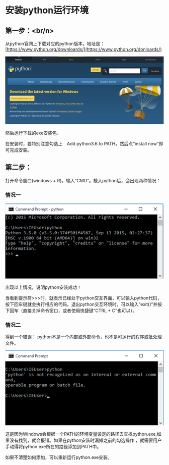 # 安装python运行环境
## 第一步：<br/n>

从python官网上下载对应的python版本，地址是：
[https://www.python.org/downloards/](https://www.python.org/donloards/)


![python官网](https://github.com/sudajzp/photos/blob/master/python1.png?raw=true)


然后运行下载的exe安装包。


在安装时，要特别注意勾选上&emsp;Add python3.6 to PATH，然后点“install now”即可完成安装。
 
## 第二步：
 
打开命令窗口(windows + R)，输入“CMD”。敲入python后，会出现两种情况：

### 情况一
![情况一](https://github.com/sudajzp/photos/blob/master/python2.png?raw=true)
 
 
出现以上情况，说明python安装成功！
 
当看到提示符>>>时，就表示已经处于python交互界面，可以输入python代码，按下回车键就会执行相应的代码。退出python交互环境时，可以输入“exit()”并按下回车（直接关掉命令窗口，或者使用快捷键“CTRL + C”也可以）。
 
 ### 情况二
 得到一个错误：
 python不是一个内部或外部命令，也不是可运行的程序或批处理文件。
 
 ![情况二](https://github.com/sudajzp/photos/blob/master/python3.png?raw=true)
 
 这是因为Windows会根据一个PATH的环境变量设定的路径去查找python.exe,如果没有找到，就会报错。如果在python安装时漏掉之前的勾选操作
 ，就需要用户手动得将python.exe所在的路径添加到PATH中。
 
 
 如果不清楚如何添加，可以重新运行python.exe安装。